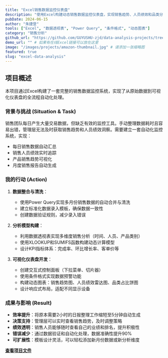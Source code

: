 ```yaml
---
title: "Excel销售数据监控仪表盘"
description: "使用Excel构建动态销售数据监控仪表盘，实现销售趋势、人员绩效和品类分析的可视化跟踪。"
pubDate: 2024-06-15
author: "朱捷登"
tools: ["Excel", "数据透视表", "Power Query", "条件格式", "动态图表"]
category: "销售分析"
github_url: "https://github.com/GUYUSHU-zjd/data-analysis-projects/tree/main/Excel"
demo_url: "" # 如果有在线Excel链接可以放在这里
image: "/images/projects/amazon-thumbnail.jpg" # 请添加一张缩略图
featured: true
slug: "excel-data-analysis"
---
```

## 项目概述

本项目通过Excel构建了一套完整的销售数据监控系统，实现了从原始数据到可视化仪表盘的全流程自动化处理。

### 背景与挑战 (Situation & Task)

销售团队每日产生大量交易数据，但缺乏有效的监控工具。手动整理数据耗时且容易出错，管理层无法及时获取销售趋势和人员绩效洞察。需要建立一套自动化监控系统，实现：

- 每日销售数据自动汇总
- 销售人员绩效实时追踪
- 产品销售趋势可视化
- 月度销售报告自动生成

### 我的行动 (Action)

1. **数据整合与清洗**：

   - 使用Power Query实现多月份销售数据的自动合并与清洗
   - 建立标准化数据录入模板，确保数据一致性
   - 创建数据验证规则，减少录入错误
2. **分析模型构建**：

   - 利用数据透视表实现多维度销售分析（时间、人员、产品类别）
   - 使用XLOOKUP和SUMIFS函数构建动态计算模型
   - 设计KPI指标体系：完成率、环比增长率、客单价等
3. **可视化仪表盘开发**：

   - 创建交互式控制面板（下拉菜单、切片器）
   - 使用条件格式实现数据预警功能
   - 构建动态图表：销售趋势图、人员绩效雷达图、品类占比饼图
   - 设计响应式布局，适配不同显示设备

### 成果与影响 (Result)

- **效率提升**：将原本需要2小时的日报整理工作缩短至5分钟自动生成
- **决策支持**：管理层可以实时查看销售趋势，及时调整策略
- **绩效透明**：销售人员能够随时查看自己的业绩和排名，提升积极性
- **错误减少**：通过数据验证和自动化处理，数据准确性提升90%
- **可扩展性**：模板设计灵活，可以轻松添加新月份数据或新分析维度

**[查看项目文件](https://github.com/GUYUSHU-zjd/data-analysis-projects/tree/main/Excel)**
